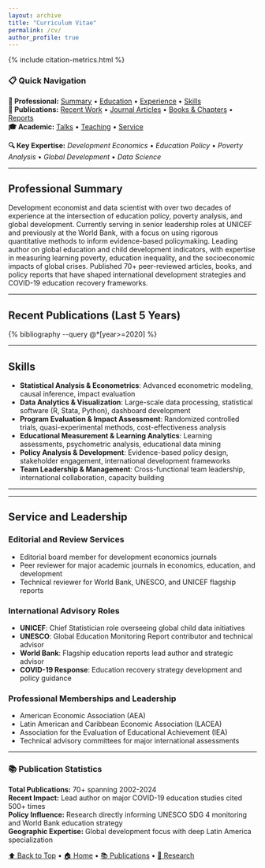 ```yaml
---
layout: archive
title: "Curriculum Vitae"
permalink: /cv/
author_profile: true
---
```


<!-- Include citation metrics at the top -->
{% include citation-metrics.html %}

### 📋 Quick Navigation

**👤 Professional:** [Summary](#professional-summary) • [Education](#education) • [Experience](#work-experience) • [Skills](#skills)  
**📑 Publications:** [Recent Work](#recent-publications-last-5-years) • [Journal Articles](#journal-articles) • [Books & Chapters](#books-and-book-chapters) • [Reports](#reports)  
**🎓 Academic:** [Talks](#talks) • [Teaching](#teaching) • [Service](#service-and-leadership)

**🔍 Key Expertise:** *Development Economics* • *Education Policy* • *Poverty Analysis* • *Global Development* • *Data Science*

---

## Professional Summary

Development economist and data scientist with over two decades of experience at the intersection of education policy, poverty analysis, and global development. Currently serving in senior leadership roles at UNICEF and previously at the World Bank, with a focus on using rigorous quantitative methods to inform evidence-based policymaking. Leading author on global education and child development indicators, with expertise in measuring learning poverty, education inequality, and the socioeconomic impacts of global crises. Published 70+ peer-reviewed articles, books, and policy reports that have shaped international development strategies and COVID-19 education recovery frameworks.

---

## Recent Publications (Last 5 Years)

{% bibliography --query @*[year>=2020] %}

---


## Skills

* **Statistical Analysis & Econometrics**: Advanced econometric modeling, causal inference, impact evaluation
* **Data Analytics & Visualization**: Large-scale data processing, statistical software (R, Stata, Python), dashboard development  
* **Program Evaluation & Impact Assessment**: Randomized controlled trials, quasi-experimental methods, cost-effectiveness analysis
* **Educational Measurement & Learning Analytics**: Learning assessments, psychometric analysis, educational data mining
* **Policy Analysis & Development**: Evidence-based policy design, stakeholder engagement, international development frameworks
* **Team Leadership & Management**: Cross-functional team leadership, international collaboration, capacity building

---


---

## Service and Leadership

### Editorial and Review Services
* Editorial board member for development economics journals
* Peer reviewer for major academic journals in economics, education, and development
* Technical reviewer for World Bank, UNESCO, and UNICEF flagship reports

### International Advisory Roles
* **UNICEF**: Chief Statistician role overseeing global child data initiatives
* **UNESCO**: Global Education Monitoring Report contributor and technical advisor
* **World Bank**: Flagship education reports lead author and strategic advisor
* **COVID-19 Response**: Education recovery strategy development and policy guidance

### Professional Memberships and Leadership
* American Economic Association (AEA)
* Latin American and Caribbean Economic Association (LACEA)
* Association for the Evaluation of Educational Achievement (IEA)
* Technical advisory committees for major international assessments

---

### 📚 **Publication Statistics**

**Total Publications:** 70+ spanning 2002-2024  
**Recent Impact:** Lead author on major COVID-19 education studies cited 500+ times  
**Policy Influence:** Research directly informing UNESCO SDG 4 monitoring and World Bank education strategy  
**Geographic Expertise:** Global development focus with deep Latin America specialization

[⬆️ Back to Top](#top) • [🏠 Home](/) • [📚 Publications](/publications/) • [💼 Research](/research/)
